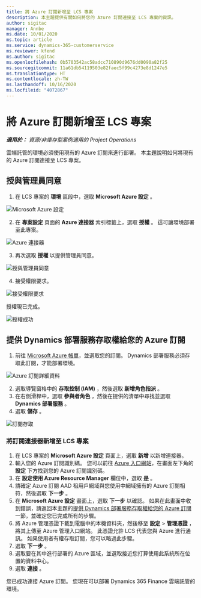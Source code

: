 ```yaml
---
title: 將 Azure 訂閱新增至 LCS 專案
description: 本主題提供有關如何將您的 Azure 訂閱連接至 LCS 專案的資訊。
author: sigitac
manager: Annbe
ms.date: 10/01/2020
ms.topic: article
ms.service: dynamics-365-customerservice
ms.reviewer: kfend
ms.author: sigitac
ms.openlocfilehash: 0b5703542ac58adcc710890d9676dd0090a82f25
ms.sourcegitcommit: 11a61db54119503e82faec5f99c4273e8d1247e5
ms.translationtype: HT
ms.contentlocale: zh-TW
ms.lasthandoff: 10/16/2020
ms.locfileid: "4072867"
---
```

# <a name="add-an-azure-subscription-to-lcs-project"></a>將 Azure 訂閱新增至 LCS 專案

_**適用於：** 資源/非庫存型案例適用的 Project Operations_

雲端託管的環境必須使用現有的 Azure 訂閱來進行部署。 本主題說明如何將現有的 Azure 訂閱連接至 LCS 專案。 

## <a name="grant-admin-consent"></a>授與管理員同意

1. 在 LCS 專案的 **環境** 區段中，選取 **Microsoft Azure 設定** 。

![Microsoft Azure 設定](./media/1MicrosoftAzureSettings.png)

2. 在 **專案設定** 頁面的 **Azure 連接器** 索引標籤上，選取 **授權** 。 這可讓環境部署至此專案。

![Azure 連接器](./media/2AzureConnectors.png)

3. 再次選取 **授權** 以提供管理員同意。

![授與管理員同意](./media/3GrantAdminConsent.png)

4. 接受權限要求。

![接受權限要求](./media/4AcceptPermissionRequest.png)

授權現已完成。 

![授權成功](./media/5AuthorizationComplete.png)

## <a name="provide-dynamics-deployment-services-access-to-your-azure-subscription"></a><a name="provide"></a>提供 Dynamics 部署服務存取權給您的 Azure 訂閱

1. 前往 [Microsoft Azure 帳單](https://portal.azure.com/#blade/Microsoft\_Azure\_Billing/SubscriptionsBlade)，並選取您的訂閱。 Dynamics 部署服務必須存取此訂閱，才能部署環境。

![Azure 訂閱詳細資料](./media/6AzureSubscription.png)

2. 選取導覽窗格中的 **存取控制 (IAM)** ，然後選取 **新增角色指派** 。
3. 在右側滑桿中，選取 **參與者角色** ，然後在提供的清單中尋找並選取 **Dynamics 部署服務** 。 
4. 選取 **儲存** 。

![訂閱存取](./media/7SubscriptionAccess.png)

### <a name="add-a-subscription-connector-to-an-lcs-project"></a>將訂閱連接器新增至 LCS 專案

1. 在 LCS 專案的 **Microsoft Azure 設定** 頁面上，選取 **新增** 以新增連接器。
2. 輸入您的 Azure 訂閱識別碼。 您可以前往 [Azure 入口網站](https://ms.portal.azure.com/)，在畫面左下角的 **設定** 下方找到您的 Azure 訂閱識別碼。
3. 在 **設定使用 Azure Resource Manager** 欄位中，選取 **是** 。
4. 請確定 Azure 訂閱 AAD 租用戶網域與您使用中網域擁有的 Azure 訂閱相符，然後選取 **下一步** 。
5. 在 **Microsoft Azure 設定** 畫面上，選取 **下一步** 以確認。 如果在此畫面中收到錯誤，請返回本主題的[提供 Dynamics 部署服務存取權給您的 Azure 訂閱](#provide)一節，並確定您已完成所有的步驟。
6. 將 Azure 管理憑證下載到電腦中的本機資料夾，然後移至 **設定** > **管理憑證** ，將其上傳至 Azure 管理入口網站。 此憑證允許 LCS 代表您與 Azure 進行通訊。 如果使用者有權存取訂閱，您可以略過此步驟。
7. 選取 **下一步** 。
8. 選取要在其中進行部署的 Azure 區域，並選取接近您打算使用此系統所在位置的資料中心。
9.  選取 **連接** 。

您已成功連接 Azure 訂閱。 您現在可以部署 Dynamics 365 Finance 雲端託管的環境。


